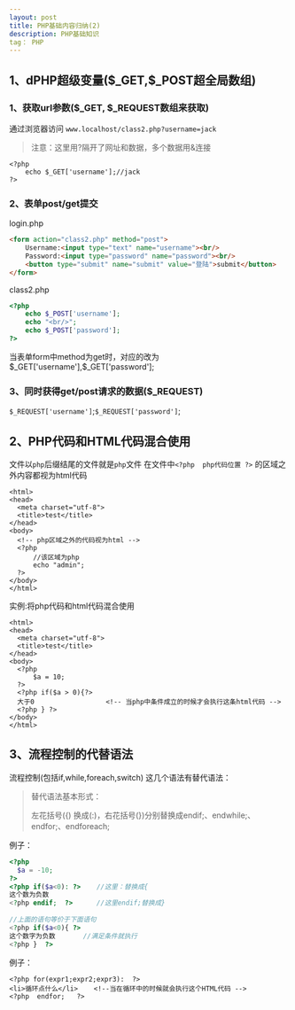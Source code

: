 ```yaml
---
layout: post
title: PHP基础内容归纳(2)
description: PHP基础知识
tag： PHP
---
```


## 1、dPHP超级变量($\_GET,\$\_POST超全局数组)

### 1、获取url参数($\_GET, \$_REQUEST数组来获取)

通过浏览器访问  `www.localhost/class2.php?username=jack`

> 注意：这里用?隔开了网址和数据，多个数据用&连接

```
<?php
	echo $_GET['username'];//jack
?>
```

### 2、表单post/get提交

login.php

```html
<form action="class2.php" method="post">
	Username:<input type="text" name="username"><br/>
	Password:<input type="password" name="password"><br/>
	<button type="submit" name="submit" value="登陆">submit</button>
</form>
```

class2.php 

```php
<?php 
	echo $_POST['username'];
	echo "<br/>";
	echo $_POST['password'];
?>
```

当表单form中method为get时，对应的改为$_GET['username'],\$\_GET['password'];

### 3、同时获得get/post请求的数据($_REQUEST)

`$_REQUEST['username']`;`$_REQUEST['password']`;

## 2、PHP代码和HTML代码混合使用

文件以`php`后缀结尾的文件就是`php`文件 在文件中`<?php  php代码位置 ?>` 的区域之外内容都视为html代码

```php+HTML
<html>
<head>
  <meta charset="utf-8">
  <title>test</title>
</head>
<body>
  <!-- php区域之外的代码视为html -->
  <?php 
      //该区域为php
      echo "admin";
  ?>
</body>
</html>
```

实例:将php代码和html代码混合使用

```php+HTML
<html>
<head>
  <meta charset="utf-8">
  <title>test</title>
</head>
<body>
  <?php 
      $a = 10;
  ?>
  <?php if($a > 0){?>
  大于0                  <!-- 当php中条件成立的时候才会执行这条html代码 -->
  <?php } ?>
</body>
</html>
```



## 3、流程控制的代替语法

流程控制(包括if,while,foreach,switch) 这几个语法有替代语法：

> 替代语法基本形式：
>
> 左花括号({) 换成(:)，右花括号(})分别替换成endif;、endwhile;、endfor;、endforeach;

例子：

```php
<?php
  $a = -10;
?>
<?php if($a<0): ?>    //这里：替换成{
这个数为负数
<?php endif;  ?>      //这里endif;替换成}
  
//上面的语句等价于下面语句
<?php if($a<0){ ?>
这个数字为负数       //满足条件就执行
<?php }  ?>
```

例子：

```php+HTML
<?php for(expr1;expr2;expr3):  ?>
<li>循环点什么</li>    <!--当在循环中的时候就会执行这个HTML代码 -->
<?php  endfor;   ?>
```

